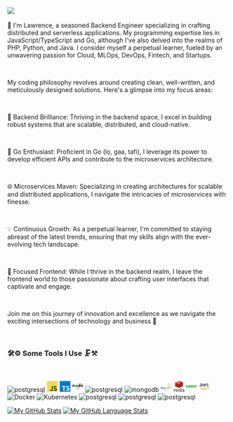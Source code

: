 ![](https://github.com/halfrost/halfrost/blob/master/icons/header_.png)

👋 I'm Lawrence, a seasoned Backend Engineer specializing in crafting distributed and serverless applications. My programming expertise lies in JavaScript/TypeScript and Go, although I've also delved into the realms of PHP, Python, and Java. I consider myself a perpetual learner, fueled by an unwavering passion for Cloud, MLOps, DevOps, Fintech, and Startups.


<br />

My coding philosophy revolves around creating clean, well-written, and meticulously designed solutions. Here's a glimpse into my focus areas:

<br />

🚀 Backend Brilliance: Thriving in the backend space, I excel in building robust systems that are scalable, distributed, and cloud-native.

<br />

🎯 Go Enthusiast: Proficient in Go (lọ, gaa, tafi), I leverage its power to develop efficient APIs and contribute to the microservices architecture.

<br />

🌐 Microservices Maven: Specializing in creating architectures for scalable and distributed applications, I navigate the intricacies of microservices with finesse.

<br />

💡 Continuous Growth: As a perpetual learner, I'm committed to staying abreast of the latest trends, ensuring that my skills align with the ever-evolving tech landscape.

<br />

🌱 Focused Frontend: While I thrive in the backend realm, I leave the frontend world to those passionate about crafting user interfaces that captivate and engage.

<br />

Join me on this journey of innovation and excellence as we navigate the exciting intersections of technology and business 🚀

<br />

<h3>🛠️⚙️ Some Tools I Use 🗜️⚒️</h3>
<br />
<p align="left">
  
<img src="https://cdn.svgporn.com/logos/go.svg" alt="postgresql" width="25" height="25" />

<img src="https://raw.githubusercontent.com/devicons/devicon/master/icons/javascript/javascript-original.svg" alt="javascript" width="25" height="25" />

<img src="https://raw.githubusercontent.com/devicons/devicon/master/icons/typescript/typescript-original.svg" alt="typescript" width="25" height="25" />

<img src="https://raw.githubusercontent.com/devicons/devicon/master/icons/nodejs/nodejs-original-wordmark.svg" alt="nodejs" width="25" height="25" />

<img src="https://cdn.svgporn.com/logos/postgresql.svg" alt="postgresql" width="25" height="25" />

<img src="https://cdn.svgporn.com/logos/mongodb.svg" alt="mongodb" width="25" height="25" />
<img src="https://raw.githubusercontent.com/devicons/devicon/master/icons/mysql/mysql-original-wordmark.svg" alt="mysql" width="25" height="25" />
<img src="https://raw.githubusercontent.com/devicons/devicon/master/icons/redis/redis-original-wordmark.svg" alt="redis" width="25" height="25" />
<img src="https://raw.githubusercontent.com/devicons/devicon/master/icons/nginx/nginx-original.svg" alt="nginx" width="25" height="25" />
<img src="https://raw.githubusercontent.com/github/explore/80688e429a7d4ef2fca1e82350fe8e3517d3494d/topics/aws/aws.png" alt="aws" width="25" height="25" />
<img src="https://cdn.svgporn.com/logos/docker-icon.svg" alt="Docker" width="25" height="25" />
<img src="https://www.vectorlogo.zone/logos/kubernetes/kubernetes-icon.svg" alt="Kubernetes" width="25" height="25" />
<img src="https://cdn.svgporn.com/logos/graphql.svg" alt="postgresql" width="25" height="25" />
<img src="https://cdn.svgporn.com/logos/apollostack.svg" alt="postgresql" width="25" height="25" />
<img src="https://cdn.svgporn.com/logos/nestjs.svg" alt="postgresql" width="25" height="25" />
</p>




[![My GitHub Stats](https://github-readme-stats.vercel.app/api/?username=lorezi&count_private=true&theme=tokyonight&showicons=true)]()
[![My GitHub Language Stats](https://github-readme-stats.vercel.app/api/top-langs/?username=lorezi&langs_count=5&theme=tokyonight)]()


